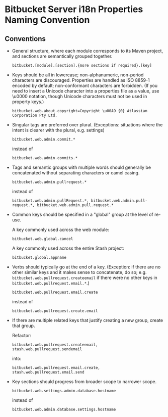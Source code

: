 # Bitbucket Server i18n Properties Naming Convention

## Conventions

* General structure, where each module corresponds to its Maven project, and sections are semantically grouped together.

	`bitbucket.[module].[section].{more sections if required}.[key]`

* Keys should be all in lowercase; non-alphanumeric, non-period characters are discouraged. Properties are handled as ISO 8859-1 encoded by default; non-conformant characters are forbidden. (If you need to insert a Unicode character into a properties file as a value, use \u0000 notation, though Unicode characters must not be used in property keys.)	

	`bitbucket.web.about.copyright=Copyright \u00A9 {0} Atlassian Corporation Pty Ltd.`

* Singular tags are preferred over plural. (Exceptions: situations where the intent is clearer with the plural, e.g. settings)

	`bitbucket.web.admin.commit.*`
	
	instead of

	`bitbucket.web.admin.commits.*`

* Tags and semantic groups with multiple words should generally be concatenated without separating characters or camel casing.

	`bitbucket.web.admin.pullrequest.*`

	instead of

	`bitbucket.web.admin.pullRequest.*, bitbucket.web.admin.pull-request.*, bitbucket.web.admin.pull.request.*`

* Common keys should be specified in a "global" group at the level of re-use.

	A key commonly used across the web module:

	`bitbucket.web.global.cancel`

	A key commonly used across the entire Stash project:

	`bitbucket.global.appname`

* Verbs should typically go at the end of a key. (Exception: if there are no other similar keys and it makes sense to concatenate, do so; e.g. `bitbucket.web.pullrequest.createemail` if there were no other keys in `bitbucket.web.pullrequest.email.*`.)

	`bitbucket.web.pullrequest.email.create`

	instead of

	`bitbucket.web.pullrequest.create.email`

* If there are multiple related keys that justify creating a new group, create that group.
	
	Refactor:

	`bitbucket.web.pullrequest.createemail, stash.web.pullrequest.sendemail`

	into:

	`bitbucket.web.pullrequest.email.create, stash.web.pullrequest.email.send`

* Key sections should progress from broader scope to narrower scope.

	`bitbucket.web.settings.admin.database.hostname`

	instead of

	`bitbucket.web.admin.database.settings.hostname`
